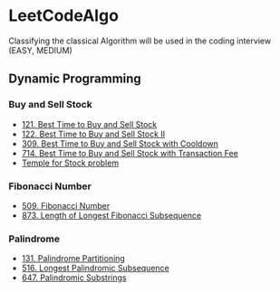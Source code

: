 # LeetCodeAlgo
Classifying the classical Algorithm will be used in the coding interview (EASY, MEDIUM)

## Dynamic Programming
### Buy and Sell Stock 
* [121. Best Time to Buy and Sell Stock](https://github.com/Chu-Wx/LeetCodeAlgo/blob/main/File/121.py)
* [122. Best Time to Buy and Sell Stock II](https://github.com/Chu-Wx/LeetCodeAlgo/blob/main/File/122.py)
* [309. Best Time to Buy and Sell Stock with Cooldown](https://github.com/Chu-Wx/LeetCodeAlgo/blob/main/File/309.py)
* [714. Best Time to Buy and Sell Stock with Transaction Fee](https://github.com/Chu-Wx/LeetCodeAlgo/blob/main/File/714.py)
* [Temple for Stock problem](https://leetcode.com/problems/best-time-to-buy-and-sell-stock-with-cooldown/discuss/404998/All-in-One-O(n)-time-O(1)-space-Python-solution)

### Fibonacci Number
* [509. Fibonacci Number](https://github.com/Chu-Wx/LeetCodeAlgo/blob/main/File/509.py)
* [873. Length of Longest Fibonacci Subsequence](https://github.com/Chu-Wx/LeetCodeAlgo/blob/main/File/873.py)

### Palindrome
* [131. Palindrome Partitioning](https://github.com/Chu-Wx/LeetCodeAlgo/blob/main/File/131.py)
* [516. Longest Palindromic Subsequence](https://github.com/Chu-Wx/LeetCodeAlgo/blob/main/File/516.py)
* [647. Palindromic Substrings](https://github.com/Chu-Wx/LeetCodeAlgo/blob/main/File/647.py)
